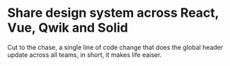 # Share design system across React, Vue, Qwik and Solid

Cut to the chase, a single line of code change that does the global header update across all teams, in short, it makes life eaiser.